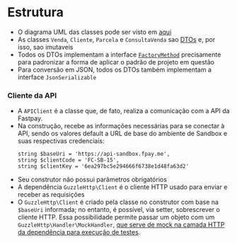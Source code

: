 # Estrutura

* O diagrama UML das classes pode ser visto em [aqui](uml.jpg)
* As classes `Venda`, `Cliente`, `Parcela` e `ConsultaVenda` sao [DTOs](https://en.wikipedia.org/wiki/Data_transfer_object) e, por isso, sao imutaveis
* Todos os DTOs implementam a interface [`FactoryMethod`](https://refactoring.guru/pt-br/design-patterns/factory-method) precisamente para padronizar a forma de aplicar o padrão de projeto em questão
* Para conversão em JSON, todos os DTOs também implementam a interface `JsonSerializable`

### Cliente da API

* A `APIClient` é a classe que, de fato, realiza a comunicação com a API da Fastpay.
* Na construção, recebe as informações necessárias para se conectar à API, sendo os valores
  default a URL de base do ambiente de Sandbox e suas respectivas credenciais:
  ```
  string $baseUri = 'https://api-sandbox.fpay.me',
  string $clientCode = 'FC-SB-15',
  string $clientKey = '6ea297bc5e294666f6738e1d48fa63d2'
  ```
* Seu construtor não possui parâmetros obrigatórios
* A dependência `GuzzleHttp\Client` é o cliente HTTP usado para enviar e receber as requisições
* O `GuzzleHttp\Client` é criado pela classe no construtor com base na `$baseUri` informada;
  no entanto, é possível, via setter, sobrescrever o cliente HTTP. Essa possibilidade permite
  passar um objeto com um `GuzzleHttp\Handler\MockHandler`, [que serve de mock na camada HTTP
  da dependência para execução de testes](https://docs.guzzlephp.org/en/stable/testing.html).


